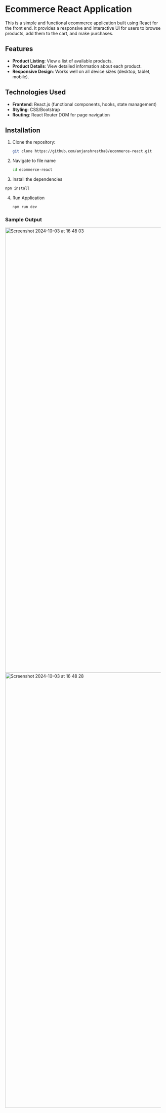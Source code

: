 
# Ecommerce React Application

This is a simple and functional ecommerce application built using React for the front end. It provides a responsive and interactive UI for users to browse products, add them to the cart, and make purchases.

## Features

- **Product Listing**: View a list of available products.
- **Product Details**: View detailed information about each product.
- **Responsive Design**: Works well on all device sizes (desktop, tablet, mobile).

## Technologies Used

- **Frontend**: React.js (functional components, hooks, state management)
- **Styling**: CSS/Bootstrap
- **Routing**: React Router DOM for page navigation

## Installation

1. Clone the repository:
   ```bash
   git clone https://github.com/anjanshrestha8/ecommerce-react.git
   ```
2. Navigate to file name
     ```bash
     cd ecommerce-react
     ```
3. Install the dependencies
  ```bash
npm install
```
4. Run Application
   ```bash
   npm run dev
   ```

### Sample Output
<img width="1438" alt="Screenshot 2024-10-03 at 16 48 03" src="https://github.com/user-attachments/assets/9395515f-f8e1-4030-8f5b-d5a5f05c9cee">
<img width="1405" alt="Screenshot 2024-10-03 at 16 48 28" src="https://github.com/user-attachments/assets/b8dbe06f-8e1a-4429-982d-21ba6d454115">



